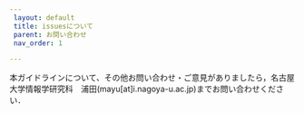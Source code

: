 ```yaml
---
 layout: default
 title: issuesについて
 parent: お問い合わせ
 nav_order: 1

---
```

   
   
本ガイドラインについて、その他お問い合わせ・ご意見がありましたら，名古屋大学情報学研究科　浦田(mayu[at]i.nagoya-u.ac.jp)までお問い合わせください．
 
